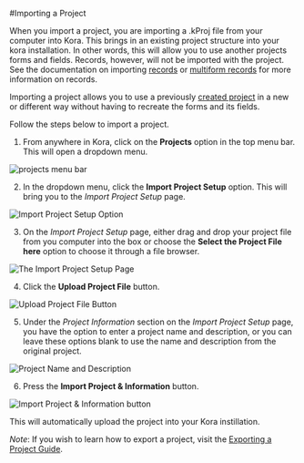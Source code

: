 #Importing a Project

When you import a project, you are importing a .kProj file from your computer into Kora. This brings in an existing project structure into your kora installation. In other words, this will allow you to use another projects forms and fields. Records, however, will not be imported with the project. See the documentation on importing [records](../../records/importing_a_record.md) or [multiform records](../../records/importing_multi_form_records.md) for more information on records.

Importing a project allows you to use a previously [created project](../projects/creating_a_project.md) in a new or different way without having to recreate the forms and its fields.

Follow the steps below to import a project.

1. From anywhere in Kora, click on the **Projects** option in the top menu bar. This will open a dropdown menu.

<img style="display:block;margin:auto;max-width:100%" src="../projects-img/importing_a_project_1_annotated.png" title="projects menu bar">

2. In the dropdown menu, click the **Import Project Setup** option. This will bring you to the *Import Project Setup* page.

<img style="display:block;margin:auto;max-width:100%" src="../projects-img/importing_a_project_2_annotated.png" title="Import Project Setup Option">

3. On the *Import Project Setup* page, either drag and drop your project file from you computer into the box or choose the **Select the Project File here** option to choose it through a file browser.

<img style="display:block;margin:auto;max-width:100%" src="../projects-img/importing_a_project_3_annotated.png" title="The Import Project Setup Page">

4. Click the **Upload Project File** button.

<img style="display:block;margin:auto;max-width:100%" src="../projects-img/importing_a_project_4_annotated.png" title="Upload Project File Button">

5. Under the *Project Information* section on the *Import Project Setup* page, you have the option to enter a project name and description, or you can leave these options blank to use the name and description from the original project.

<img style="display:block;margin:auto;max-width:100%" src="../projects-img/importing_a_project_5_annotated.png" title="Project Name and Description">

6. Press the **Import Project & Information** button.

<img style="display:block;margin:auto;max-width:100%" src="../projects-img/importing_a_project_6_annotated.png" title="Import Project & Information button">

This will automatically upload the project into your Kora instillation.



*Note*: If you wish to learn how to export a project, visit the [Exporting a Project Guide](../projects/exporting_a_project.md).
